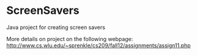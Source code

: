 ScreenSavers
============

Java project for creating screen savers

More details on project on the following webpage: http://www.cs.wlu.edu/~sprenkle/cs209/fall12/assignments/assign11.php
